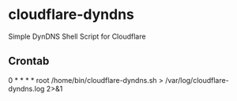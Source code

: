 # cloudflare-dyndns
Simple DynDNS Shell Script for Cloudflare

## Crontab

0    *    *    *    *    root    /home/bin/cloudflare-dyndns.sh > /var/log/cloudflare-dyndns.log 2>&1

